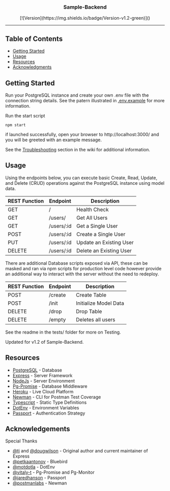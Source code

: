 <h3 align="center">Sample-Backend</h3>

<div align="center">
[![Version](https://img.shields.io/badge/Version-v1.2-green)]() 
</div>

---
## Table of Contents
- [Getting Started](#getting_started)
- [Usage](#usage)
- [Resources](#resources)
- [Acknowledgments](#acknowledgement)

## Getting Started <a name = "getting_started"></a>
Run your PostgreSQL instance and create your own .env file with the connection string details. See the patern illustrated in [.env.example](https://github.com/ysolomon/sample-backend/blob/master/.env.example) for more information.

Run the start script 
```
npm start
```

if launched successfully, open your browser to http://localhost:3000/ and you will be greeted with an example message.

See the [Troubleshooting](https://github.com/ysolomon/sample-backend/wiki/Troubleshooting) section in the wiki for additional information.

## Usage <a name="usage"></a>
Using the endpoints below, you can execute basic Create, Read, Update, and Delete (CRUD) operations against the PostgreSQL instance using model data.

| REST Function | Endpoint   | Description             |
| ------------- | ---------- | ----------------------- |
| GET           | /          | Health Check            |
| GET           | /users/    | Get All Users           |
| GET           | /users/:id | Get a Single User       |
| POST          | /users/:id | Create a Single User    |
| PUT           | /users/:id | Update an Existing User |
| DELETE        | /users/:id | Delete an Existing User |

There are additional Database scripts exposed via API, these can be masked and ran via npm scripts for production level code however provide an additional way to interact with the server without the need to redeploy.

| REST Function | Endpoint   | Description             |
| ------------- | ---------- | ----------------------- |
| POST          | /create    | Create Table            |
| POST          | /init      | Initialize Model Data   |
| DELETE        | /drop      | Drop Table              |
| DELETE        | /empty     | Deletes all users       |

See the readme in the tests/ folder for more on Testing.

Updated for v1.2 of Sample-Backend.

## Resources <a name = "resources"></a>
- [PostgreSQL](https://www.postgresql.org/) - Database
- [Express](https://expressjs.com/) - Server Framework
- [NodeJs](https://nodejs.org/en/) - Server Environment
- [Pg-Promise](https://github.com/vitaly-t/pg-promise) - Database Middleware
- [Heroku](https://heroku.com/) - Live Cloud Platform
- [Newman](https://github.com/postmanlabs/newman) - CLI for Postman Test Coverage
- [Typescript](https://www.typescriptlang.org/) - Static Type Definitions
- [DotEnv](https://github.com/motdotla/dotenv) - Environment Variables
- [Passport](http://www.passportjs.org/) - Authentication Strategy

## Acknowledgements <a name = "acknowledgement"></a>
Special Thanks
- [@tj](https://github.com/tj) and [@dougwilson](https://github.com/dougwilson) - Original author and current maintainer of Express
- [@petkaantonov](https://github.com/petkaantonov) - Bluebird
- [@motdotla](https://github.com/motdotla) - DotEnv
- [@vitaly-t](https://github.com/vitaly-t) - Pg-Promise and Pg-Monitor
- [@jaredhanson](https://github.com/jaredhanson) - Passport
- [@postmanlabs](https://github.com/postmanlabs) - Newman
